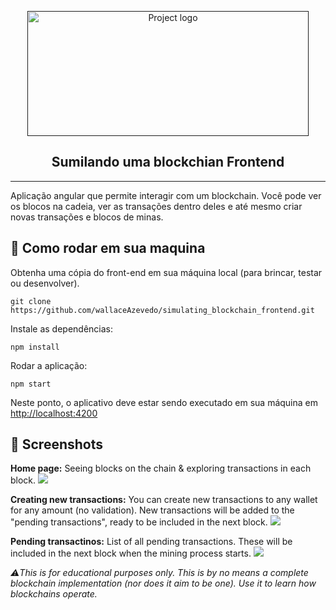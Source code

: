 <p align="center">
  <a href="" rel="noopener">
 <img width=450px height=200px src="https://savjee.github.io/savjeecoin-frontend/assets/img/github-project-logo.png" alt="Project logo"></a>
</p>

<h2 align="center">Sumilando uma blockchian Frontend</h2>

---

Aplicação angular que permite interagir com um blockchain. Você pode ver os blocos na cadeia, ver as transações dentro deles e até mesmo criar novas transações e blocos de minas.


## 🏁 Como rodar em sua maquina <a name = "getting_started"></a>
Obtenha uma cópia do front-end em sua máquina local (para brincar, testar ou desenvolver).

```
git clone https://github.com/wallaceAzevedo/simulating_blockchain_frontend.git
```

Instale as dependências: 
```
npm install
```

Rodar a aplicação:
```
npm start
```

Neste ponto, o aplicativo deve estar sendo executado em sua máquina em [http://localhost:4200](http://localhost:4200)


## 📸 Screenshots

**Home page:** Seeing blocks on the chain & exploring transactions in each block.
![](https://savjee.github.io/savjeecoin-frontend/assets/screenshots/blockchain-overview.png)

**Creating new transactions:** You can create new transactions to any wallet for any amount (no validation). New transactions will be added to the "pending transactions", ready to be included in the next block.
![](https://savjee.github.io/savjeecoin-frontend/assets/screenshots/create-new-transactions.png)

**Pending transactinos:** List of all pending transactions. These will be included in the next block when the mining process starts.
![](https://savjee.github.io/savjeecoin-frontend/assets/screenshots/pending-transactions.png)



*⚠️This is for educational purposes only. This is by no means a complete blockchain implementation (nor does it aim to be one). Use it to learn how blockchains operate.*
